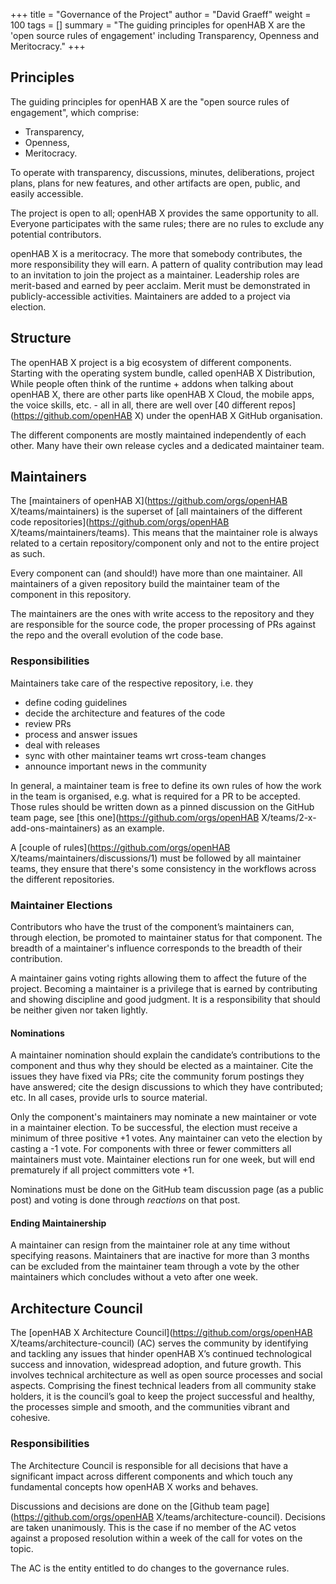 +++
title = "Governance of the Project"
author = "David Graeff"
weight = 100
tags = []
summary = "The guiding principles for openHAB X are the 'open source rules of engagement' including Transparency, Openness and Meritocracy."
+++

## Principles

The guiding principles for openHAB X are the "open source rules of engagement", which comprise:

- Transparency,
- Openness,
- Meritocracy.

To operate with transparency, discussions, minutes, deliberations, project plans, plans for new features, and other artifacts are open, public, and easily accessible.

The project is open to all; openHAB X provides the same opportunity to all. Everyone participates with the same rules; there are no rules to exclude any potential contributors.

openHAB X is a meritocracy. The more that somebody contributes, the more responsibility they will earn. A pattern of quality contribution may lead to an invitation to join the project as a maintainer. Leadership roles are merit-based and earned by peer acclaim. Merit must be demonstrated in publicly-accessible activities. Maintainers are added to a project via election.

## Structure

The openHAB X project is a big ecosystem of different components.
Starting with the operating system bundle, called openHAB X Distribution, 
While people often think of the runtime + addons when talking about openHAB X, there are other parts like openHAB X Cloud, the mobile apps, the voice skills, etc. - all in all, there are well over [40 different repos](https://github.com/openHAB X) under the openHAB X GitHub organisation.

The different components are mostly maintained independently of each other. Many have their own release cycles and a dedicated maintainer team.

## Maintainers

The [maintainers of openHAB X](https://github.com/orgs/openHAB X/teams/maintainers) is the superset of [all maintainers of the different code repositories](https://github.com/orgs/openHAB X/teams/maintainers/teams).
This means that the maintainer role is always related to a certain repository/component only and not to the entire project as such.

Every component can (and should!) have more than one maintainer. All maintainers of a given repository build the maintainer team of the component in this repository.

The maintainers are the ones with write access to the repository and they are responsible for the source code, the proper processing of PRs against the repo and the overall evolution of the code base.

### Responsibilities

Maintainers take care of the respective repository, i.e. they
- define coding guidelines
- decide the architecture and features of the code
- review PRs
- process and answer issues
- deal with releases
- sync with other maintainer teams wrt cross-team changes
- announce important news in the community

In general, a maintainer team is free to define its own rules of how the work in the team is organised, e.g. what is required for a PR to be accepted. Those rules should be written down as a pinned discussion on the GitHub team page, see [this one](https://github.com/orgs/openHAB X/teams/2-x-add-ons-maintainers) as an example.

A [couple of rules](https://github.com/orgs/openHAB X/teams/maintainers/discussions/1) must be followed by all maintainer teams, they ensure that there's some consistency in the workflows across the different repositories.

### Maintainer Elections

Contributors who have the trust of the component’s maintainers can, through election, be promoted to maintainer status for that component. The breadth of a maintainer's influence corresponds to the breadth of their contribution.

A maintainer gains voting rights allowing them to affect the future of the project. Becoming a maintainer is a privilege that is earned by contributing and showing discipline and good judgment. It is a responsibility that should be neither given nor taken lightly.

#### Nominations

A maintainer nomination should explain the candidate’s contributions to the component and thus why they should be elected as a maintainer. Cite the issues they have fixed via PRs; cite the community forum postings they have answered; cite the design discussions to which they have contributed; etc. In all cases, provide urls to source material.

Only the component's maintainers may nominate a new maintainer or vote in a maintainer election. To be successful, the election must receive a minimum of three positive +1 votes. Any maintainer can veto the election by casting a -1 vote. For components with three or fewer committers all maintainers must vote. Maintainer elections run for one week, but will end prematurely if all project committers vote +1.

Nominations must be done on the GitHub team discussion page (as a public post) and voting is done through _reactions_ on that post.

#### Ending Maintainership

A maintainer can resign from the maintainer role at any time without specifying reasons.
Maintainers that are inactive for more than 3 months can be excluded from the maintainer team through a vote by the other maintainers which concludes without a veto after one week.

## Architecture Council

The [openHAB X Architecture Council](https://github.com/orgs/openHAB X/teams/architecture-council) (AC) serves the community by identifying and tackling any issues that hinder openHAB X’s continued technological success and innovation, widespread adoption, and future growth.
This involves technical architecture as well as open source processes and social aspects.
Comprising the finest technical leaders from all community stake holders, it is the council’s goal to keep the project successful and healthy, the processes simple and smooth, and the communities vibrant and cohesive.

### Responsibilities

The Architecture Council is responsible for all decisions that have a significant impact across different components and which touch any fundamental concepts how openHAB X works and behaves.

Discussions and decisions are done on the [Github team page](https://github.com/orgs/openHAB X/teams/architecture-council).
Decisions are taken unanimously.
This is the case if no member of the AC vetos against a proposed resolution within a week of the call for votes on the topic.

The AC is the entity entitled to do changes to the governance rules.

